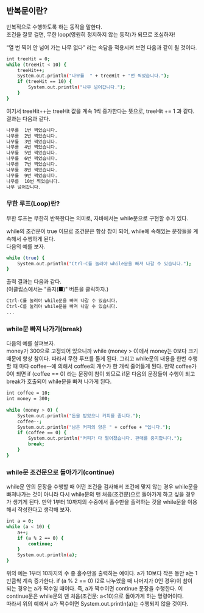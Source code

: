 ## 반복문이란?
반복적으로 수행하도록 하는 동작을 말한다.  
조건을 잘못 걸면, 무한 loop(영원히 정지하지 않는 동작)가 되므로 조심하자!  
  
“열 번 찍어 안 넘어 가는 나무 없다” 라는 속담을 적용시켜 보면 다음과 같이 될 것이다.
```sh
int treeHit = 0;  
while (treeHit < 10) {  
    treeHit++;  
    System.out.println("나무를  " + treeHit + "번 찍었습니다.");  
    if (treeHit == 10) {  
        System.out.println("나무 넘어갑니다.");  
    }
}
```
여기서 treeHit++는 treeHit 값을 계속 1씩 증가한다는 뜻으로, treeHit += 1 과 같다.  
결과는 다음과 같다.  
```sh
나무를  1번 찍었습니다.
나무를  2번 찍었습니다.
나무를  3번 찍었습니다.
나무를  4번 찍었습니다.
나무를  5번 찍었습니다.
나무를  6번 찍었습니다.
나무를  7번 찍었습니다.
나무를  8번 찍었습니다.
나무를  9번 찍었습니다.
나무를  10번 찍었습니다.
나무 넘어갑니다.
```

### 무한 루프(Loop)란?
무한 루프는 무한히 반복한다는 의미로, 자바에서는 while문으로 구현할 수가 있다.  
  
while의 조건문이 true 이므로 조건문은 항상 참이 되어, while에 속해있는 문장들을 계속해서 수행하게 된다.  
다음의 예를 보자.  
```sh
while (true) {  
    System.out.println("Ctrl-C를 눌러야 while문을 빠져 나갈 수 있습니다.");  
}
```

출력 결과는 다음과 같다.  
(이클립스에서는 "중지(■)" 버튼을 클릭하자.)  
```sh
Ctrl-C를 눌러야 while문을 빠져 나갈 수 있습니다.  
Ctrl-C를 눌러야 while문을 빠져 나갈 수 있습니다.  
...
```

### while문 빠져 나가기(break)
다음의 예를 살펴보자.  
money가 300으로 고정되어 있으니까 while (money > 0)에서 money는 0보다 크기 때문에 항상 참이다. 따라서 무한 루프를 돌게 된다. 그리고 while문의 내용을 한번 수행할 때 마다 coffee--에 의해서 coffee의 개수가 한 개씩 줄어들게 된다. 만약 coffee가 0이 되면 if (coffee == 0) 라는 문장이 참이 되므로 if문 다음의 문장들이 수행이 되고 break가 호출되어 while문을 빠져 나가게 된다.  
```sh
int coffee = 10;  
int money = 300;  
  
while (money > 0) {  
    System.out.println("돈을 받았으니 커피를 줍니다.");  
    coffee--;  
    System.out.println("남은 커피의 양은 " + coffee + "입니다.");  
    if (coffee == 0) {  
        System.out.println("커피가 다 떨어졌습니다. 판매를 중지합니다.");  
        break;  
    }  
}  
```

### while문 조건문으로 돌아가기(continue)
while문 안의 문장을 수행할 때 어떤 조건을 검사해서 조건에 맞지 않는 경우 while문을 빠져나가는 것이 아니라 다시 while문의 맨 처음(조건문)으로 돌아가게 하고 싶을 경우가 생기게 된다. 만약 1부터 10까지의 수중에서 홀수만을 출력하는 것을 while문을 이용해서 작성한다고 생각해 보자.  
```sh
int a = 0;  
while (a < 10) {  
    a++;  
    if (a % 2 == 0) {  
        continue;  
    }  
    System.out.println(a);  
}  
```
위의 예는 1부터 10까지의 수 중 홀수만을 출력하는 예이다. a가 10보다 작은 동안 a는 1만큼씩 계속 증가한다. if (a % 2 == 0) (2로 나누었을 때 나머지가 0인 경우)이 참이 되는 경우는 a가 짝수일 때이다. 즉, a가 짝수이면 continue 문장을 수행한다. 이 continue문은 while문의 맨 처음(조건문: a<10)으로 돌아가게 하는 명령어이다.  
따라서 위의 예에서 a가 짝수이면 System.out.println(a)는 수행되지 않을 것이다.  
